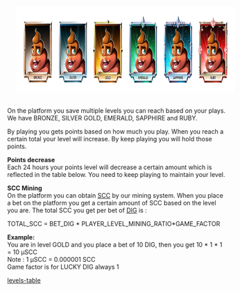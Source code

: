 <img style="padding:10px 5px 15px 20px;" height="200" src="../_media/Levels(2).png">

On the platform you save multiple levels you can reach based on your plays. We have BRONZE, SILVER GOLD, EMERALD, SAPPHIRE and RUBY.
 
By playing you gets points based on how much you play.  When you reach a certain total your level will increase. By keep playing you will hold those points.
 
**Points decrease**<br>
Each 24 hours your points level will decrease a certain amount which is reflected in the table below. You need to keep playing to maintain your level.

**SCC Mining**<br>
On the platform you can obtain [SCC](./scc.md "scc") by our mining system. When you place a bet on the platform you get a certain amount of SCC based on the level you are. The total SCC you get per bet of [DIG](./dig.md "dig") is :

TOTAL_SCC = BET_DIG * PLAYER_LEVEL_MINING_RATIO*GAME_FACTOR

**Example:**<br>
You are in level GOLD and you place a bet of 10 DIG, then you get 10 * 1 * 1 = 10 µSCC<br>
Note : 1 µSCC = 0.000001 SCC<br>
Game factor is for LUCKY DIG always 1<br>

 
[levels-table](../_data/levels-table.md ':include')

